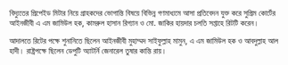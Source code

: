 বিদ্যুতের প্রিপেইড মিটার নিয়ে গ্রাহকদের ভোগান্তি বিষয়ে বিভিন্ন গণমাধ্যমে আসা প্রতিবেদন যুক্ত করে সুপ্রিম কোর্টের আইনজীবী এ এম জামিউল হক, কামরুল হাসান রিগ্যান ও মো. জাকির হায়দার চলতি সপ্তাহে রিটটি করেন।

আদালতে রিটের পক্ষে শুনানিতে ছিলেন আইনজীবী মুহাম্মদ সাইফুল্লাহ মামুন, এ এম জামিউল হক ও আবদুল্লাহ আল হাদী। রাষ্ট্রপক্ষে ছিলেন ডেপুটি অ্যাটর্নি জেনারেল তুষার কান্তি রায়।

